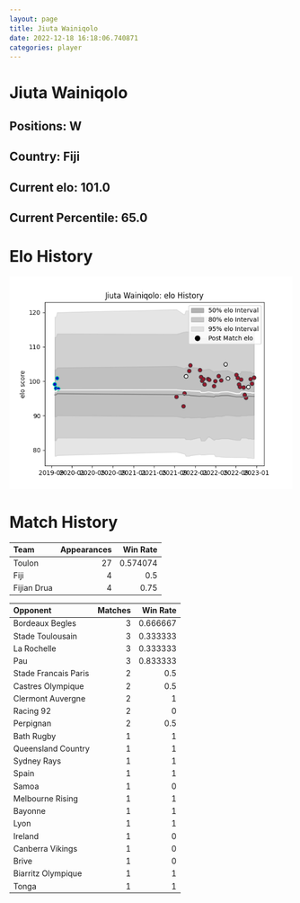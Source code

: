 ```yaml
---  
layout: page  
title: Jiuta Wainiqolo  
date: 2022-12-18 16:18:06.740871  
categories: player  
---
```

# Jiuta Wainiqolo

## Positions: W

## Country: Fiji

## Current elo: 101.0

## Current Percentile: 65.0

# Elo History


![elo history](history_JiutaWainiqolo.png)
# Match History


| Team        |   Appearances |   Win Rate |
|:------------|--------------:|-----------:|
| Toulon      |            27 |   0.574074 |
| Fiji        |             4 |   0.5      |
| Fijian Drua |             4 |   0.75     |

| Opponent             |   Matches |   Win Rate |
|:---------------------|----------:|-----------:|
| Bordeaux Begles      |         3 |   0.666667 |
| Stade Toulousain     |         3 |   0.333333 |
| La Rochelle          |         3 |   0.333333 |
| Pau                  |         3 |   0.833333 |
| Stade Francais Paris |         2 |   0.5      |
| Castres Olympique    |         2 |   0.5      |
| Clermont Auvergne    |         2 |   1        |
| Racing 92            |         2 |   0        |
| Perpignan            |         2 |   0.5      |
| Bath Rugby           |         1 |   1        |
| Queensland Country   |         1 |   1        |
| Sydney Rays          |         1 |   1        |
| Spain                |         1 |   1        |
| Samoa                |         1 |   0        |
| Melbourne Rising     |         1 |   1        |
| Bayonne              |         1 |   1        |
| Lyon                 |         1 |   1        |
| Ireland              |         1 |   0        |
| Canberra Vikings     |         1 |   0        |
| Brive                |         1 |   0        |
| Biarritz Olympique   |         1 |   1        |
| Tonga                |         1 |   1        |